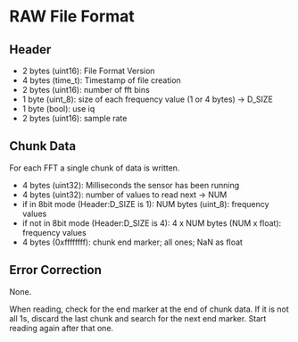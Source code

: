 # RAW File Format

## Header

* 2 bytes (uint16): File Format Version
* 4 bytes (time_t): Timestamp of file creation
* 2 bytes (uint16): number of fft bins
* 1 byte  (uint_8): size of each frequency value (1 or 4 bytes) -> D_SIZE
* 1 byte  (bool):   use iq
* 2 bytes (uint16): sample rate

## Chunk Data

For each FFT a single chunk of data is written.

* 4 bytes (uint32): Milliseconds the sensor has been running
* 4 bytes (uint32): number of values to read next -> NUM
* if in 8bit mode (Header:D_SIZE is 1): NUM bytes (uint_8): frequency values
* if not in 8bit mode (Header:D_SIZE is 4): 4 x NUM bytes (NUM x float): frequency values
* 4 bytes (0xffffffff): chunk end marker; all ones; NaN as float

## Error Correction

None.

When reading, check for the end marker at the end of chunk data. If it is not all 1s, discard the last chunk and
search for the next end marker. Start reading again after that one.


